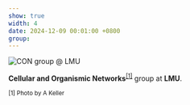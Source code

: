 ```yaml
---
show: true
width: 4
date: 2024-12-09 00:01:00 +0800
group:
---
```

<div>
  <img data-src="{{ 'assets/images/photos/CON_groupm.jpg' | relative_url }}" class="lazy w-100 rounded" 
    src="{{ '/assets/images/empty_300x200.png' | relative_url }}" data-toggle="tooltip" data-placement="top" title="CON group @ LMU">
  <div class="card-body">
    <p class="card-text">
      <strong>Cellular and Organismic Networks</strong><sup><a href="#footnote1">[1]</a></sup> group at <strong>LMU</strong>.
    </p>
    <p id="footnote1"><small>[1] Photo by A Keller</small></p>
  </div>
</div>
